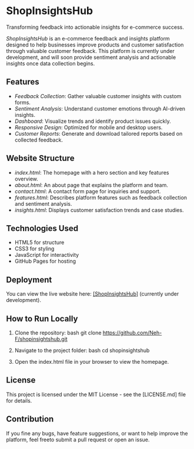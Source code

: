 # ShopInsightsHub
Transforming feedback into actionable insights for e-commerce success.

*ShopInsightsHub* is an e-commerce feedback and insights platform designed to help businesses improve products and customer satisfaction through valuable customer feedback.
This platform is currently under development, and will soon provide sentiment analysis and actionable insights once data collection begins.

## Features
- *Feedback Collection*: Gather valuable customer insights with custom forms.
- *Sentiment Analysis*: Understand customer emotions through AI-driven insights.
- *Dashboard*: Visualize trends and identify product issues quickly.
- *Responsive Design*: Optimized for mobile and desktop users.
- *Customer Reports*: Generate and download tailored reports based on collected feedback.

## Website Structure
- *index.html*: The homepage with a hero section and key features overview.
- *about.html*: An about page that explains the platform and team.
- *contact.html*: A contact form page for inquiries and support.
- *features.html*: Describes platform features such as feedback collection and sentiment analysis.
- *insights.html*: Displays customer satisfaction trends and case studies.

## Technologies Used
- HTML5 for structure
- CSS3 for styling
- JavaScript for interactivity 
- GitHub Pages for hosting

## Deployment
You can view the live website here: [[ShopInsightsHub]](https://Neh-F.github.io/shopinsightshub) (currently under development).

## How to Run Locally
1. Clone the repository:
    bash
    git clone https://github.com/Neh-F/shopinsightshub.git
    
2. Navigate to the project folder:
    bash
    cd shopinsightshub
    
3. Open the index.html file in your browser to view the homepage.

## License
This project is licensed under the MIT License - see the [LICENSE.md] file for details.

## Contribution
If you fine any bugs, have feature suggestions, or want to help improve the platform, feel freeto submit a pull request or open an issue.

